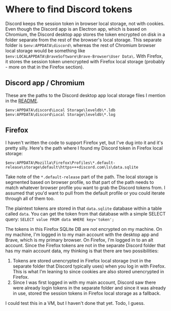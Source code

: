 # Where to find Discord tokens
Discord keeps the session token in browser local storage, not with cookies. Even though the Discord app is an Electron app, which is based on Chromium, the Discord desktop app stores the token encrypted on disk in a folder separate from the rest of the browser's local storage. This separate folder is `$env:APPDATA\discord\` whereas the rest of Chromium browser local storage would be something like `$env:LOCALAPPDATA\BraveSoftware\Brave-Browser\User Data\`. With Firefox, it stores the session token unencrypted with Firefox local storage (probably - more on that in the Firefox section).

## Discord app / Chromium
These are the paths to the Discord desktop app local storage files I mention in the [README](README.md).
```
$env:APPDATA\discord\Local Storage\leveldb\*.ldb
$env:APPDATA\discord\Local Storage\leveldb\*.log
```

## Firefox
I haven't written the code to support Firefox yet, but I've dug into it and it's pretty silly. Here's the path where I found my Discord token in Firefox local storage:
```
$env:APPDATA\Mozilla\Firefox\Profiles\*.default-release\storage\default\https+++discord.com\ls\data.sqlite
```
Take note of the `*.default-release` part of the path. The local storage is segmented based on browser profile, so that part of the path needs to match whatever browser profile you want to grab the Discord tokens from. I assumed that you'd want to pull from the default profile or you could iterate through all of them too. 

The plaintext tokens are stored in that `data.sqlite` database within a table called `data`. You can get the token from that database with a simple SELECT query: `SELECT value FROM data WHERE key='token';`

The tokens in this Firefox SQLite DB are not encrypted on my machine. On my machine, I'm logged in to my main account with the desktop app and Brave, which is my primary browser. On Firefox, I'm logged in to an alt account. Since the Firefox tokens are not in the separate Discord folder that has my main account data, my thinking is that there are two possibilities: 
1. Tokens are stored unencrypted in Firefox local storage (not in the separate folder that Discord typically uses) when you log in with Firefox. This is what I'm leaning to since cookies are also stored unencrypted in Firefox.
2. Since I was first logged in with my main account, Discord saw there were already login tokens in the separate folder and since it was already in use, stored the session tokens in Firefox local storage as a fallback. 

I could test this in a VM, but I haven't done that yet. Todo, I guess.
